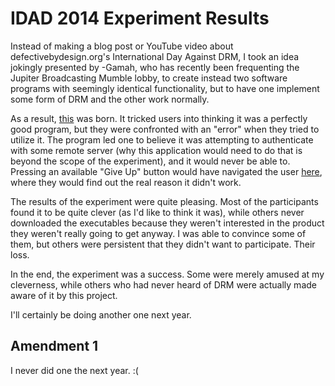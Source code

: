 <title>IDAD 2014 Experiment Results - Dave's World</title>

IDAD 2014 Experiment Results
============================

Instead of making a blog post or YouTube video about defectivebydesign.org's
International Day Against DRM, I took an idea jokingly presented by -Gamah, who
has recently been frequenting the Jupiter Broadcasting Mumble lobby, to create
instead two software programs with seemingly identical functionality, but to
have one implement some form of DRM and the other work normally.

As a result, [this](/events/idad.html) was born. It tricked users into thinking
it was a perfectly good program, but they were confronted with an "error" when
they tried to utilize it. The program led one to believe it was attempting to
authenticate with some remote server (why this application would need to do that
is beyond the scope of the experiment), and it would never be able to. Pressing
an available "Give Up" button would have navigated the user 
[here](/events/idad2014.html), where they would find out the real reason it
didn't work.

The results of the experiment were quite pleasing. Most of the participants
found it to be quite clever (as I'd like to think it was), while others never
downloaded the executables because they weren't interested in the product they
weren't really going to get anyway. I was able to convince some of them, but
others were persistent that they didn't want to participate. Their loss.

In the end, the experiment was a success. Some were merely amused at my
cleverness, while others who had never heard of DRM were actually made aware of
it by this project.

I'll certainly be doing another one next year.

Amendment 1
-----------

I never did one the next year. :(
